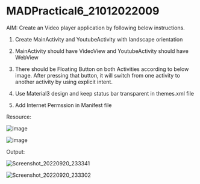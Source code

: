 # MADPractical6_21012022009
AIM: Create an Video player application by following below instructions.

1. Create MainActivity and YoutubeActivity with landscape orientation

2. MainActivity should have VideoView and YoutubeActivity should have WebView

3. There should be Floating Button on both Activities according to below image. After pressing that button, it will switch from one activity to another activity by using explicit intent.

4. Use Material3 design and keep status bar transparent in themes.xml file

5. Add Internet Permssion in Manifest file



Resource:


![image](https://user-images.githubusercontent.com/110646988/191333869-f88b01df-4878-45f5-891b-4c7c780f4bf4.png)


![image](https://user-images.githubusercontent.com/110646988/191333937-928d5e44-9259-4b41-893c-eec6d9c1dff5.png)


Output:

![Screenshot_20220920_233341](https://user-images.githubusercontent.com/110646988/191334341-72bc499d-27ec-42e5-a181-d5a4cdd9a9c0.png)


![Screenshot_20220920_233302](https://user-images.githubusercontent.com/110646988/191334371-1650c105-4cf0-425a-98b5-294a2e551ecb.png)


